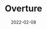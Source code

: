 ---
title: "Overture"
date: 2022-02-08
categories: 
  - Project
  - Groupwork
  - Ongoing
tags:
  - Game Dev
  - Art
  - Design
draft: true
---